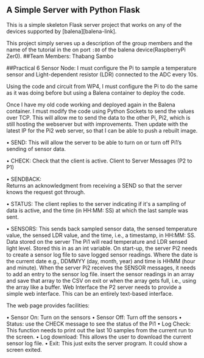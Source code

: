 ## A Simple Server with Python Flask

This is a simple skeleton Flask server project that works on any of the devices supported by [balena][balena-link].

This project simply serves up a description of the group members and the name of the tutorial in the on port `:80` of the balena device(RaspberryPi Zer0).
##Team Members: Thabang Sambo

##Practical 6
Sensor Node: I must configure the Pi to sample a temperature sensor and Light-dependent resistor (LDR) connected to the ADC every 10s. 

Using the code and circuit from WP4, I must configure the Pi to do the same as it was doing before but using a Balena container to deploy the code.  

Once I have my old code working and deployed again in the Balena container. I must modify the code using Python Sockets to send the values over TCP. This will allow me to send the data to the other Pi, Pi2, which is still hosting the webserver but with improvements. Then update with the latest IP for the Pi2 web server, so that I can be able to push a rebuilt image.  

• SEND: 
This will allow the server to be able to turn on or turn off Pi1’s sending of sensor data.

• CHECK: 
Check that the client is active. Client to Server Messages (P2 to P1) 

• SENDBACK:  
Returns an acknowledgment from receiving a SEND so that the server knows the request got    through. 

• STATUS: 
The client replies to the server indicating if it's a sampling of data is active, and the time (in HH:MM: SS) at which the last sample was sent. 

• SENSORS: 
This sends back sampled sensor data, the sensed temperature value, the sensed LDR value, and the time, i.e., a timestamp, in HH:MM: SS. Data stored on the server The Pi1 will read temperature and LDR sensed light level. Stored this in as an int variable. On start-up, the server Pi2 needs to create a sensor log file to save logged sensor readings. Where the date is the current date e.g., DDMMYY (day, month, year) and time is HHMM (hour and minute). When the server Pi2 receives the SENSOR messages, it needs to add an entry to the sensor log file. insert the sensor readings in an array and save that array to the CSV on exit or when the array gets full, i.e., using the array like a buffer. Web Interface the P2 server needs to provide a simple web interface. This can be an entirely text-based interface.

The web page provides facilities:
 
• Sensor On: Turn on the sensors 
• Sensor Off: Turn off the sensors 
• Status: use the CHECK message to see the status of the Pi1 
• Log Check: This function needs to print out the last 10 samples from the current run
    to the screen.
• Log download: This allows the user to download the current sensor log file.
• Exit: This just exits the server program. It could show a screen exited.
